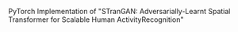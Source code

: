 PyTorch Implementation of "STranGAN: Adversarially-Learnt Spatial Transformer for Scalable Human ActivityRecognition"
